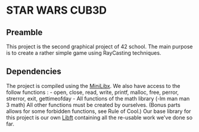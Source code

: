 # STAR WARS CUB3D

## Preamble

This project is the second graphical project of 42 school.
The main purpose is to create a rather simple game using RayCasting techniques.


## Dependencies

The project is compiled using the [MiniLibx](https://github.com/42Paris/minilibx-linux.git).
We also have access to the follow functions :
	- open, close, read, write, printf, malloc, free, perror, strerror, exit, gettimeofday
	- All functions of the math library (-lm man man 3 math)
All other functions must be created by ourselves. (Bonus parts allows for some forbidden functions, see Rule of Cool.)
Our base library for this project is our own [Libft](https://github.com/CodeWithCharles/42_libft_full.git) containing all the re-usable work we've done so far.
